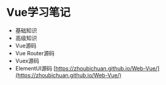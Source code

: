 # Vue学习笔记
- 基础知识
- 高级知识
- Vue源码
- Vue Router源码
- Vuex源码
- ElementUI源码
[https://zhoubichuan.github.io/Web-Vue/](https://zhoubichuan.github.io/Web-Vue/)